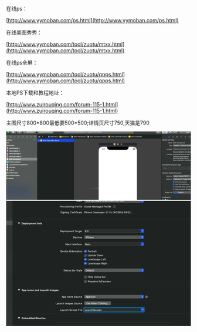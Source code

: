在线ps：

[http://www.yymoban.com/ps.html](http://www.yymoban.com/ps.html)

在线美图秀秀：

[http://www.yymoban.com/tool/zuotu/mtxx.html](http://www.yymoban.com/tool/zuotu/mtxx.html)

在线ps全屏：

[http://www.yymoban.com/tool/zuotu/qpps.html](http://www.yymoban.com/tool/zuotu/qpps.html)

本地PS下载和教程地址：

[http://www.zuirouqing.com/forum-115-1.html](http://www.zuirouqing.com/forum-115-1.html)

主图尺寸800\*800最低要500\*500;详情页尺寸750,天猫是790

![](/assets/import.png)![](/assets/import1.png)


